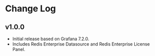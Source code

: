 # Change Log

## v1.0.0

- Initial release based on Grafana 7.2.0.
- Includes Redis Enterprise Datasource and Redis Enterprise License Panel.
